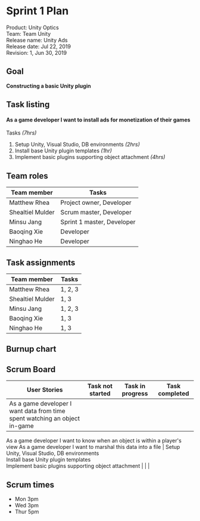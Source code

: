 # Sprint 1 Plan

Product: Unity Optics  
Team: Team Unity  
Release name: Unity Ads  
Release date: Jul 22, 2019  
Revision: 1, Jun 30, 2019  



## Goal

**Constructing a basic Unity plugin**



## Task listing

#### As a game developer I want to install ads for monetization of their games 

Tasks *(7hrs)*

1. Setup Unity, Visual Studio, DB environments *(2hrs)*
2. Install base Unity plugin templates *(1hr)*
3. Implement basic plugins supporting object attachment *(4hrs)*



## Team roles

| Team member      | Tasks                      |
| ---------------- | -------------------------- |
| Matthew Rhea     | Project owner, Developer   |
| Shealtiel Mulder | Scrum master, Developer    |
| Minsu Jang       | Sprint 1 master, Developer |
| Baoqing Xie      | Developer                  |
| Ninghao He       | Developer                  |



## Task assignments

| Team member      | Tasks   |
| ---------------- | ------- |
| Matthew Rhea     | 1, 2, 3 |
| Shealtiel Mulder | 1, 3    |
| Minsu Jang       | 1, 2, 3 |
| Baoqing Xie      | 1, 3    |
| Ninghao He       | 1, 3    |



## Burnup chart



## Scrum Board

| User Stories                                                 | Task not started                                             | Task in progress | Task completed |
| ------------------------------------------------------------ | ------------------------------------------------------------ | ---------------- | -------------- |
| As a game developer I want data from time spent watching an object in-game
  As a game developer I want to know when an object is within a player's view 
  As a game developer I want to marshal this data into a file | Setup Unity, Visual Studio, DB environments<br />Install base Unity plugin templates<br />Implement basic plugins supporting object attachment |                  |                |





## Scrum times

- Mon 3pm
- Wed 3pm
- Thur 5pm 
